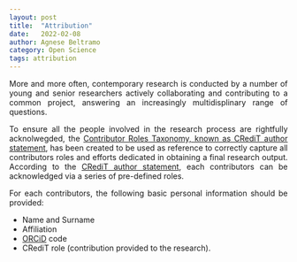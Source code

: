 ```yaml
---
layout: post
title:  "Attribution"
date:   2022-02-08 
author: Agnese Beltramo
category: Open Science
tags: attribution
---
```


<div style="text-align: justify">
More and more often, contemporary research is conducted by a number of young and senior researchers actively collaborating and contributing to a common project, answering an increasingly multidisplinary range of questions. 

To ensure all the people involved in the research process are rightfully acknolwegded, the [Contributor Roles Taxonomy, known as CRediT author statement][1], has been created to be used as reference to correctly capture all contributors roles and efforts dedicated in obtaining a final research output.
According to the [CRediT author statement][1], each contributors can be acknowledged via a series of pre-defined roles.

For each contributors, the following basic personal information should be provided:
- Name and Surname
- Affiliation
- [ORCiD](<https://orcid.org/>) code
- CRediT role (contribution provided to the research).



[1]: <https://onlinelibrary.wiley.com/doi/10.1087/20150211> "Brand, A., Allen, L., Altman, M., Hlava, M., Scott, J., 2015. Beyond authorship: attribution, contribution, collaboration and credit. *Learned Publishing*, 28: 151–155. DOI:10.1087/20150211"

</div>